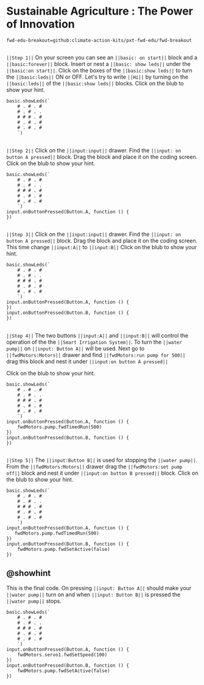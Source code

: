 # Sustainable Agriculture : The Power of Innovation 
```package
fwd-edu-breakout=github:climate-action-kits/pxt-fwd-edu/fwd-breakout
```
## 
``||Step 1||`` 
On your screen you can see an ``||basic: on start||`` block and a ``||basic:forever||``
block. Insert or nest a ``||basic: show leds||`` under the ``||basic:on start||``.
Click on the boxes of the ``||basic:show leds||`` to turn the ``||basic:leds||``
ON or OFF. Let's try to write ``||Hi||`` by turning on the ``||basic:leds||`` of the 
``||basic:show leds||`` blocks. Click on the blub to show your hint.
```blocks
basic.showLeds(`
    # . # . #
    # . # . .
    # # # . #
    # . # . #
    # . # . #
    `)
```
## 
``||Step 2||``
Click on the ``||input:input||`` drawer. 
Find the ``||input: on button A pressed||`` block. Drag the block and place it 
on the coding screen.
Click on the blub to show your hint.
```blocks
basic.showLeds(`
    # . # . #
    # . # . .
    # # # . #
    # . # . #
    # . # . #
    `)
input.onButtonPressed(Button.A, function () {
})
```
## 
``||Step 3||``
Click on the ``||input:input||`` drawer. 
Find the ``||input: on button A pressed||`` block. Drag the block and place it 
on the coding screen. This time change ``||input:A||`` to ``||input:B||``
Click on the blub to show your hint.
```blocks
basic.showLeds(`
    # . # . #
    # . # . .
    # # # . #
    # . # . #
    # . # . #
    `)
input.onButtonPressed(Button.A, function () {
})
input.onButtonPressed(Button.B, function () {
})
```
## 
``||Step 4||``
The two buttons ``||input:A||`` and ``||input:B||`` will control the operation of the
the ``||Smart Irrigation System||``. To turn the ``||water pump||`` on ``||input: Button A||``
will be used. Next go to ``||fwdMotors:Motors||`` drawer and find 
``||fwdMotors:run pump for 500||`` drag this block and nest it under ``||input:on button A pressed||``

Click on the blub to show your hint.
```blocks
basic.showLeds(`
    # . # . #
    # . # . .
    # # # . #
    # . # . #
    # . # . #
    `)
input.onButtonPressed(Button.A, function () {
    fwdMotors.pump.fwdTimedRun(500)
})
input.onButtonPressed(Button.B, function () {
})
```
## 
``||Step 5||``
The ``||input:Button B||`` is used for stopping the ``||water pump||``. From the
``||fwdMotors:Motors||`` drawer drag the ``||fwdMotors:set pump off||`` block
and nest it under ``||input:on button B pressed||`` block. 
Click on the blub to show your hint.
```blocks
basic.showLeds(`
    # . # . #
    # . # . .
    # # # . #
    # . # . #
    # . # . #
    `)
input.onButtonPressed(Button.A, function () {
   fwdMotors.pump.fwdTimedRun(500)
})
input.onButtonPressed(Button.B, function () {
    fwdMotors.pump.fwdSetActive(false)
})
```
## @showhint 
This is the final code. On pressing ``||input: Button A||`` should make your ``||water pump||``
turn on and when ``||input: Button B||`` is pressed the ``||water pump||`` stops.
```blocks
basic.showLeds(`
    # . # . #
    # . # . .
    # # # . #
    # . # . #
    # . # . #
    `)
input.onButtonPressed(Button.A, function () {
    fwdMotors.servo1.fwdSetSpeed(100)
})
input.onButtonPressed(Button.B, function () {
    fwdMotors.pump.fwdSetActive(false)
})
```